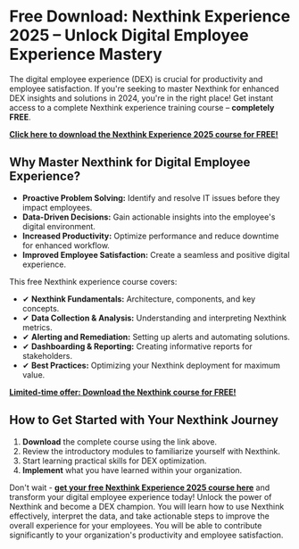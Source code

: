 # Free Download: Nexthink Experience 2025 – Unlock Digital Employee Experience Mastery

The digital employee experience (DEX) is crucial for productivity and employee satisfaction. If you're seeking to master Nexthink for enhanced DEX insights and solutions in 2024, you're in the right place! Get instant access to a complete Nexthink experience training course – **completely FREE**.

[**Click here to download the Nexthink Experience 2025 course for FREE!**](https://udemywork.com/nexthink-experience-2024)

## Why Master Nexthink for Digital Employee Experience?

*   **Proactive Problem Solving:** Identify and resolve IT issues before they impact employees.
*   **Data-Driven Decisions:** Gain actionable insights into the employee's digital environment.
*   **Increased Productivity:** Optimize performance and reduce downtime for enhanced workflow.
*   **Improved Employee Satisfaction:** Create a seamless and positive digital experience.

This free Nexthink experience course covers:

*   ✔ **Nexthink Fundamentals:** Architecture, components, and key concepts.
*   ✔ **Data Collection & Analysis:** Understanding and interpreting Nexthink metrics.
*   ✔ **Alerting and Remediation:** Setting up alerts and automating solutions.
*   ✔ **Dashboarding & Reporting:** Creating informative reports for stakeholders.
*   ✔ **Best Practices:** Optimizing your Nexthink deployment for maximum value.

[**Limited-time offer: Download the Nexthink course for FREE!**](https://udemywork.com/nexthink-experience-2024)

## How to Get Started with Your Nexthink Journey

1.  **Download** the complete course using the link above.
2.  Review the introductory modules to familiarize yourself with Nexthink.
3.  Start learning practical skills for DEX optimization.
4. **Implement** what you have learned within your organization.

Don't wait - **[get your free Nexthink Experience 2025 course here](https://udemywork.com/nexthink-experience-2024)** and transform your digital employee experience today! Unlock the power of Nexthink and become a DEX champion. You will learn how to use Nexthink effectively, interpret the data, and take actionable steps to improve the overall experience for your employees. You will be able to contribute significantly to your organization's productivity and employee satisfaction.
